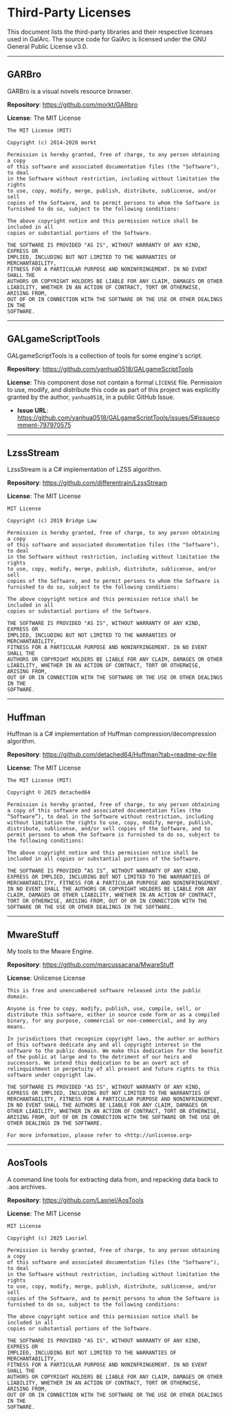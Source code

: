 # Third-Party Licenses

This document lists the third-party libraries and their respective licenses used in GalArc. The source code for GalArc is licensed under the GNU General Public License v3.0.

---

## GARBro

GARBro is a visual novels resource browser.

**Repository**: <https://github.com/morkt/GARbro>

**License**: The MIT License

```
The MIT License (MIT)

Copyright (c) 2014-2020 morkt

Permission is hereby granted, free of charge, to any person obtaining a copy
of this software and associated documentation files (the "Software"), to deal
in the Software without restriction, including without limitation the rights
to use, copy, modify, merge, publish, distribute, sublicense, and/or sell
copies of the Software, and to permit persons to whom the Software is
furnished to do so, subject to the following conditions:

The above copyright notice and this permission notice shall be included in all
copies or substantial portions of the Software.

THE SOFTWARE IS PROVIDED "AS IS", WITHOUT WARRANTY OF ANY KIND, EXPRESS OR
IMPLIED, INCLUDING BUT NOT LIMITED TO THE WARRANTIES OF MERCHANTABILITY,
FITNESS FOR A PARTICULAR PURPOSE AND NONINFRINGEMENT. IN NO EVENT SHALL THE
AUTHORS OR COPYRIGHT HOLDERS BE LIABLE FOR ANY CLAIM, DAMAGES OR OTHER
LIABILITY, WHETHER IN AN ACTION OF CONTRACT, TORT OR OTHERWISE, ARISING FROM,
OUT OF OR IN CONNECTION WITH THE SOFTWARE OR THE USE OR OTHER DEALINGS IN THE
SOFTWARE.
```

---

## GALgameScriptTools

GALgameScriptTools is a collection of tools for some engine's script.

**Repository**: <https://github.com/yanhua0518/GALgameScriptTools>

**License**: This component dose not contain a formal `LICENSE` file. Permission to use, modify, and distribute this code as part of this project was explicitly granted by the author, `yanhua0518`, in a public GitHub Issue.

- **Issue URL**: <https://github.com/yanhua0518/GALgameScriptTools/issues/5#issuecomment-797970575>

---

## LzssStream

LzssStream is a C# implementation of LZSS algorithm.

**Repository**: <https://github.com/differentrain/LzssStream>

**License**: The MIT License

```
MIT License

Copyright (c) 2019 Bridge Law

Permission is hereby granted, free of charge, to any person obtaining a copy
of this software and associated documentation files (the "Software"), to deal
in the Software without restriction, including without limitation the rights
to use, copy, modify, merge, publish, distribute, sublicense, and/or sell
copies of the Software, and to permit persons to whom the Software is
furnished to do so, subject to the following conditions:

The above copyright notice and this permission notice shall be included in all
copies or substantial portions of the Software.

THE SOFTWARE IS PROVIDED "AS IS", WITHOUT WARRANTY OF ANY KIND, EXPRESS OR
IMPLIED, INCLUDING BUT NOT LIMITED TO THE WARRANTIES OF MERCHANTABILITY,
FITNESS FOR A PARTICULAR PURPOSE AND NONINFRINGEMENT. IN NO EVENT SHALL THE
AUTHORS OR COPYRIGHT HOLDERS BE LIABLE FOR ANY CLAIM, DAMAGES OR OTHER
LIABILITY, WHETHER IN AN ACTION OF CONTRACT, TORT OR OTHERWISE, ARISING FROM,
OUT OF OR IN CONNECTION WITH THE SOFTWARE OR THE USE OR OTHER DEALINGS IN THE
SOFTWARE.
```

---

## Huffman

Huffman is a C# implementation of Huffman compression/decompression algorithm.

**Repository**: <https://github.com/detached64/Huffman?tab=readme-ov-file>

**License**: The MIT License

```
The MIT License (MIT)

Copyright © 2025 detached64

Permission is hereby granted, free of charge, to any person obtaining a copy of this software and associated documentation files (the “Software”), to deal in the Software without restriction, including without limitation the rights to use, copy, modify, merge, publish, distribute, sublicense, and/or sell copies of the Software, and to permit persons to whom the Software is furnished to do so, subject to the following conditions:

The above copyright notice and this permission notice shall be included in all copies or substantial portions of the Software.

THE SOFTWARE IS PROVIDED “AS IS”, WITHOUT WARRANTY OF ANY KIND, EXPRESS OR IMPLIED, INCLUDING BUT NOT LIMITED TO THE WARRANTIES OF MERCHANTABILITY, FITNESS FOR A PARTICULAR PURPOSE AND NONINFRINGEMENT. IN NO EVENT SHALL THE AUTHORS OR COPYRIGHT HOLDERS BE LIABLE FOR ANY CLAIM, DAMAGES OR OTHER LIABILITY, WHETHER IN AN ACTION OF CONTRACT, TORT OR OTHERWISE, ARISING FROM, OUT OF OR IN CONNECTION WITH THE SOFTWARE OR THE USE OR OTHER DEALINGS IN THE SOFTWARE.
```

---

## MwareStuff

My tools to the Mware Engine.

**Repository**: <https://github.com/marcussacana/MwareStuff>

**License**: Unlicense License

```
This is free and unencumbered software released into the public domain.

Anyone is free to copy, modify, publish, use, compile, sell, or
distribute this software, either in source code form or as a compiled
binary, for any purpose, commercial or non-commercial, and by any
means.

In jurisdictions that recognize copyright laws, the author or authors
of this software dedicate any and all copyright interest in the
software to the public domain. We make this dedication for the benefit
of the public at large and to the detriment of our heirs and
successors. We intend this dedication to be an overt act of
relinquishment in perpetuity of all present and future rights to this
software under copyright law.

THE SOFTWARE IS PROVIDED "AS IS", WITHOUT WARRANTY OF ANY KIND,
EXPRESS OR IMPLIED, INCLUDING BUT NOT LIMITED TO THE WARRANTIES OF
MERCHANTABILITY, FITNESS FOR A PARTICULAR PURPOSE AND NONINFRINGEMENT.
IN NO EVENT SHALL THE AUTHORS BE LIABLE FOR ANY CLAIM, DAMAGES OR
OTHER LIABILITY, WHETHER IN AN ACTION OF CONTRACT, TORT OR OTHERWISE,
ARISING FROM, OUT OF OR IN CONNECTION WITH THE SOFTWARE OR THE USE OR
OTHER DEALINGS IN THE SOFTWARE.

For more information, please refer to <http://unlicense.org>
```

---

## AosTools

A command line tools for extracting data from, and repacking data back to .aos archives.

**Repository**: <https://github.com/Lasriel/AosTools>

**License**: The MIT License

```
MIT License

Copyright (c) 2025 Lasriel

Permission is hereby granted, free of charge, to any person obtaining a copy
of this software and associated documentation files (the "Software"), to deal
in the Software without restriction, including without limitation the rights
to use, copy, modify, merge, publish, distribute, sublicense, and/or sell
copies of the Software, and to permit persons to whom the Software is
furnished to do so, subject to the following conditions:

The above copyright notice and this permission notice shall be included in all
copies or substantial portions of the Software.

THE SOFTWARE IS PROVIDED "AS IS", WITHOUT WARRANTY OF ANY KIND, EXPRESS OR
IMPLIED, INCLUDING BUT NOT LIMITED TO THE WARRANTIES OF MERCHANTABILITY,
FITNESS FOR A PARTICULAR PURPOSE AND NONINFRINGEMENT. IN NO EVENT SHALL THE
AUTHORS OR COPYRIGHT HOLDERS BE LIABLE FOR ANY CLAIM, DAMAGES OR OTHER
LIABILITY, WHETHER IN AN ACTION OF CONTRACT, TORT OR OTHERWISE, ARISING FROM,
OUT OF OR IN CONNECTION WITH THE SOFTWARE OR THE USE OR OTHER DEALINGS IN THE
SOFTWARE.
```
